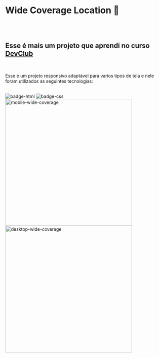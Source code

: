 <h1>Wide Coverage Location 🚗</h1>

<br>
<br>

<h2>Esse é mais um projeto que aprendi no curso <a href="https://rodolfomori.com.br/devclub" target="_blank"/>DevClub</a></h2>
<br>

<p>Esse é um projeto responsivo adaptável para varios tipos de tela  e nele foram utilizados as seguintes tecnologias:</p>
<br>

<img src="https://img.shields.io/badge/HTML5-E34F26?style=for-the-badge&logo=html5&logoColor=white" alt="badge-html"/>
<img src="https://img.shields.io/badge/CSS3-1572B6?style=for-the-badge&logo=css3&logoColor=white" alt="badge-css"/>
<br>


<div align= "top" >
    <img src="https://github.com/Lincolnneres/Wide-Coverage-Location-Responsivo/blob/main/assets/Mobile.png.png?raw=true" alt="mobile-wide-coverage" height="400px"/>
  <img src="https://github.com/Lincolnneres/Wide-Coverage-Location-Responsivo/blob/main/assets/Desktop.png.png?raw=true" alt="desktop-wide-coverage" height="400px"  />
</div>
 



